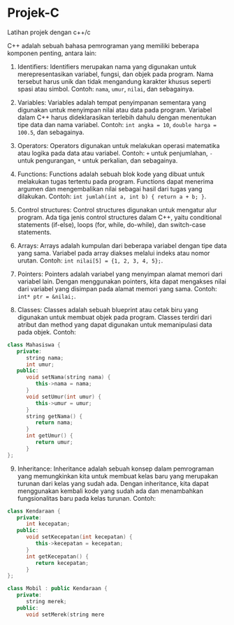 # Projek-C
Latihan projek dengan c++/c

C++ adalah sebuah bahasa pemrograman yang memiliki beberapa komponen penting, antara lain:

1. Identifiers: Identifiers merupakan nama yang digunakan untuk merepresentasikan variabel, fungsi, dan objek pada program. Nama tersebut harus unik dan tidak mengandung karakter khusus seperti spasi atau simbol. Contoh: `nama`, `umur`, `nilai`, dan sebagainya.

2. Variables: Variables adalah tempat penyimpanan sementara yang digunakan untuk menyimpan nilai atau data pada program. Variabel dalam C++ harus dideklarasikan terlebih dahulu dengan menentukan tipe data dan nama variabel. Contoh: `int angka = 10`, `double harga = 100.5`, dan sebagainya.

3. Operators: Operators digunakan untuk melakukan operasi matematika atau logika pada data atau variabel. Contoh: `+` untuk penjumlahan, `-` untuk pengurangan, `*` untuk perkalian, dan sebagainya.

4. Functions: Functions adalah sebuah blok kode yang dibuat untuk melakukan tugas tertentu pada program. Functions dapat menerima argumen dan mengembalikan nilai sebagai hasil dari tugas yang dilakukan. Contoh: `int jumlah(int a, int b) { return a + b; }`.

5. Control structures: Control structures digunakan untuk mengatur alur program. Ada tiga jenis control structures dalam C++, yaitu conditional statements (if-else), loops (for, while, do-while), dan switch-case statements.

6. Arrays: Arrays adalah kumpulan dari beberapa variabel dengan tipe data yang sama. Variabel pada array diakses melalui indeks atau nomor urutan. Contoh: `int nilai[5] = {1, 2, 3, 4, 5};`.

7. Pointers: Pointers adalah variabel yang menyimpan alamat memori dari variabel lain. Dengan menggunakan pointers, kita dapat mengakses nilai dari variabel yang disimpan pada alamat memori yang sama. Contoh: `int* ptr = &nilai;`.

8. Classes: Classes adalah sebuah blueprint atau cetak biru yang digunakan untuk membuat objek pada program. Classes terdiri dari atribut dan method yang dapat digunakan untuk memanipulasi data pada objek. Contoh: 

```cpp
class Mahasiswa {
   private:
      string nama;
      int umur;
   public:
      void setNama(string nama) {
         this->nama = nama;
      }
      void setUmur(int umur) {
         this->umur = umur;
      }
      string getNama() {
         return nama;
      }
      int getUmur() {
         return umur;
      }
};
``` 

9. Inheritance: Inheritance adalah sebuah konsep dalam pemrograman yang memungkinkan kita untuk membuat kelas baru yang merupakan turunan dari kelas yang sudah ada. Dengan inheritance, kita dapat menggunakan kembali kode yang sudah ada dan menambahkan fungsionalitas baru pada kelas turunan. Contoh:

```cpp
class Kendaraan {
   private:
      int kecepatan;
   public:
      void setKecepatan(int kecepatan) {
         this->kecepatan = kecepatan;
      }
      int getKecepatan() {
         return kecepatan;
      }
};

class Mobil : public Kendaraan {
   private:
      string merek;
   public:
      void setMerek(string mere

